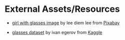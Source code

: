 # External Assets/Resources

- [girl with glasses image](https://pixabay.com/users/diem-859220/?utm_source=link-attribution&utm_medium=referral&utm_campaign=image&utm_content=678700/) by lee diem lee from [Pixabay](https://pixabay.com//?utm_source=link-attribution&utm_medium=referral&utm_campaign=image&utm_content=678700)

- [glasses dataset](https://www.kaggle.com/datasets/egorovlvan/glasses-dataset) by ivan egerov from [Kaggle](https://www.kaggle.com)